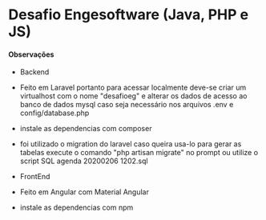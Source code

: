 # Desafio Engesoftware (Java, PHP e JS)



#### Observações

- Backend
- Feito em Laravel portanto para acessar localmente deve-se criar um virtualhost com o nome "desafioeg" e alterar os dados de acesso ao banco de dados mysql caso seja necessário nos arquivos .env e config/database.php
- instale as dependencias com composer
- foi utilizado o migration do laravel caso queira usa-lo para gerar as tabelas execute o comando "php artisan migrate" no prompt ou utilize o script SQL agenda 20200206 1202.sql

- FrontEnd

- Feito em Angular com Material Angular
- instale as dependencias com npm


